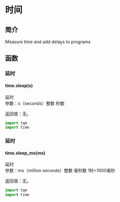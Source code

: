 # 时间

## 简介

Measure time and add delays to programs

## 函数

### 延时

#### time.sleep(s)

延时  
参数：s（seconds）整数 秒数

返回值：无。

```py
import tqm
import time
```

### 延时

#### time.sleep_ms(ms)

延时  
参数：ms（million seconds）整数 毫秒数 1秒=1000毫秒

返回值：无。

```py
import tqm
import time
```
